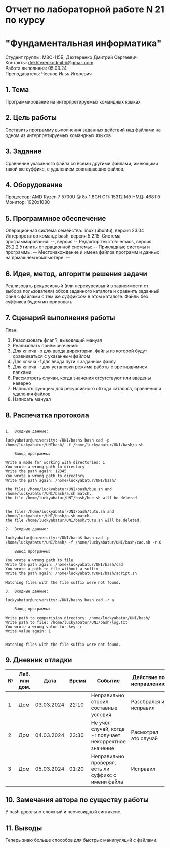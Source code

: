 # Отчет по лабораторной работе N 21 по курсу
# "Фундаментальная информатика"

Студент группы: M8О-115Б, Дехтеренко Дмитрий Сергеевич\
Контакты: dekhterenkodmitrii@gmail.com \
Работа выполнена: 05.03.24\
Преподаватель: Чеснов Илья Игоревич

## 1. Тема

Программирование на интерпретируемых командных языках

## 2. Цель работы

Составить программу выполнения заданных действий над файлами на одном из интерпретируемых командных языков

## 3. Задание

Сравнение указанного файла со всеми другими файлами, имеющими такой же суффикс, с удалением совпадающих файлов.

## 4. Оборудование

Процессор: AMD Ryzen 7 5700U @ 8x 1.8GH
ОП: 15312 Мб
НМД: 468 Гб
Монитор: 1920x1080

## 5. Программное обеспечение

Операционная система семейства: linux (ubuntu), версия 23.04
Интерпретатор команд: bash, версия 5.2.15.
Система программирования: --, версия --
Редактор текстов: emacs, версия 25.2.2
Утилиты операционной системы: --
Прикладные системы и программы: --
Местонахождение и имена файлов программ и данных на домашнем компьютере: --

## 6. Идея, метод, алгоритм решения задачи

Реализовать рекурсивный  (или нерекурсивынй в зависимости от выбора пользователя) обход заданного каталога и сравнить заданный файл с файлами с тем же суффиксом в этом каталоге. Файлы без суффикса будем игнорировать.

## 7. Сценарий выполнения работы

План:

1. Реазлизовать флаг ?, выводящий мануал
2. Реализовать приём значений:
  1. Для ключа -p для ввода директории, файлы из которой будут сравниваться с указанным файлом
  2. Для ключа -f для ввода пути к заданном файлу
  3. Для ключа -r для установки режима работы с вретившимися папками
3. Рассмотреть случаи, когда значения отсутствуют или введены неверно
4. Написать функцию для рекурсивного обхода каталога, сравнения и удаления файлов
5. Написать мануал

## 8. Распечатка протокола

```

1.  Входные данные:

luckyabatur@university:~/UNI/bash$ bash cad -p /home/luckyabatur/UNIbash/ -f /home/luckyabatur/UNI/bash/a.sh

    Вывод программы:
    
Write a mode for working with directories: 1
You wrote a wrong path to directory
Write the path again: 12345
You wrote a wrong path to directory
Write the path again: /home/luckyabatur/UNI/bash/   

the files /home/luckyabatur/UNI/bash/bue.sh and /home/luckyabatur/UNI/bash/a.sh match.
the file /home/luckyabatur/UNI/bash/bue.sh will be deleted.


the files /home/luckyabatur/UNI/bash/tutu.sh and /home/luckyabatur/UNI/bash/a.sh match.
the file /home/luckyabatur/UNI/bash/tutu.sh will be deleted.

2.  Входные данные:

luckyabatur@university:~/UNI/bash$ bash cad -p /home/luckyabatur/UNI/bash/ -f /home/luckyabatur/UNI/bash/cad.sh -r 0
    
    Вывод программы:

You wrote a wrong path to file
Write the path again: /home/luckyabatur/UNI/bash/cad
You wrote a path to file without a suffix
Write the path again: /home/luckyabatur/UNI/bash/script.sh

Matching files with the file suffix were not found.

3.  Входные данные:

luckyabatur@university:~/UNI/bash$ bash cad -r a

    Вывод программы:

Write path to comparision directory: /home/luckyabatur/UNI/bash/
Write path to file: /home/luckyabatur/UNI/bash/log.txt
You wrote a wrong value for key -r
Write value again: 1


Matching files with the file suffix were not found.
```

## 9. Дневник отладки

| № | Лаб. или дом. | Дата       | Время     | Событие                  | Действие по исправлению | Примечание  |
|---|---------------|------------|-----------|--------------------------|-------------------------|-------------|
|1  | Дом           | 03.03.2024 | 22:10     | Неправильно строил составные условия  | Разобрался и исправил     | Сложно|
|2  | Дом           | 04.03.2024 | 23:30     | Не учёл случай, когда -r получает некорректное значение | Расмотрел это случай |             |
|3  | Дом           | 05.03.2024 | 01:20    | Неправильно проверял, есть ли суффикс с имени файла| Исправил | Разобрался с операторами # и %          |


## 10. Замечания автора по существу работы

У bash довольно сложный и неочевидный синтаксис.

## 11. Выводы

Теперь знаю больше способов для быстрых манипуляций с файлами.

